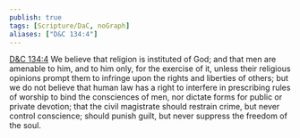 ```yaml
---
publish: true
tags: [Scripture/DaC, noGraph]
aliases: ["D&C 134:4"]
---
```

[D&C 134:4](https://churchofjesuschrist.org/study/scriptures/dc-testament/dc/134?lang=eng&id=p4#p4) We believe that religion is instituted of God; and that men are amenable to him, and to him only, for the exercise of it, unless their religious opinions prompt them to infringe upon the rights and liberties of others; but we do not believe that human law has a right to interfere in prescribing rules of worship to bind the consciences of men, nor dictate forms for public or private devotion; that the civil magistrate should restrain crime, but never control conscience; should punish guilt, but never suppress the freedom of the soul.
